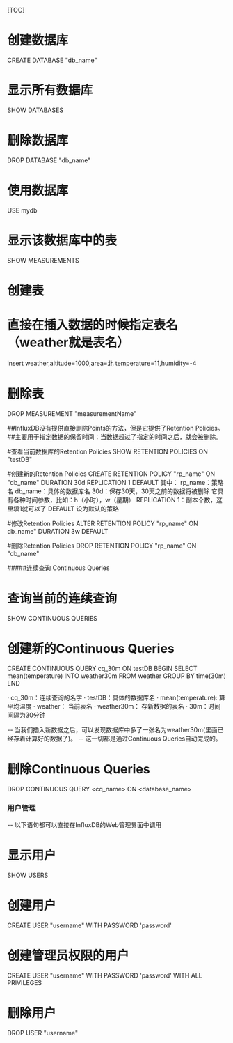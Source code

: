 [TOC]

#  创建数据库

CREATE DATABASE "db_name"
# 显示所有数据库
SHOW DATABASES
# 删除数据库
DROP DATABASE "db_name"

# 使用数据库
USE mydb

# 显示该数据库中的表
SHOW MEASUREMENTS

# 创建表
# 直接在插入数据的时候指定表名（weather就是表名）
insert weather,altitude=1000,area=北 temperature=11,humidity=-4

# 删除表
DROP MEASUREMENT "measurementName"

##InfluxDB没有提供直接删除Points的方法，但是它提供了Retention Policies。
##主要用于指定数据的保留时间：当数据超过了指定的时间之后，就会被删除。

#查看当前数据库的Retention Policies
SHOW RETENTION POLICIES ON "testDB"

#创建新的Retention Policies
CREATE RETENTION POLICY "rp_name" ON "db_name" DURATION 30d REPLICATION 1 DEFAULT
其中：
rp_name：策略名
db_name：具体的数据库名
30d：保存30天，30天之前的数据将被删除
它具有各种时间参数，比如：h（小时），w（星期）
REPLICATION 1：副本个数，这里填1就可以了
DEFAULT 设为默认的策略

#修改Retention Policies
ALTER RETENTION POLICY "rp_name" ON db_name" DURATION 3w DEFAULT

#删除Retention Policies
DROP RETENTION POLICY "rp_name" ON "db_name"

#####连续查询 Continuous Queries
# 查询当前的连续查询
SHOW CONTINUOUS QUERIES

# 创建新的Continuous Queries
CREATE CONTINUOUS QUERY cq_30m ON testDB BEGIN SELECT mean(temperature) INTO weather30m FROM weather GROUP BY time(30m) END

· cq_30m：连续查询的名字
· testDB：具体的数据库名
· mean(temperature): 算平均温度
· weather： 当前表名
· weather30m： 存新数据的表名
· 30m：时间间隔为30分钟

-- 当我们插入新数据之后，可以发现数据库中多了一张名为weather30m(里面已经存着计算好的数据了)。
-- 这一切都是通过Continuous Queries自动完成的。

# 删除Continuous Queries
DROP CONTINUOUS QUERY <cq_name> ON <database_name>

### 用户管理
-- 以下语句都可以直接在InfluxDB的Web管理界面中调用
# 显示用户
SHOW USERS
# 创建用户
CREATE USER "username" WITH PASSWORD 'password'
# 创建管理员权限的用户
CREATE USER "username" WITH PASSWORD 'password' WITH ALL PRIVILEGES

# 删除用户
DROP USER "username"
